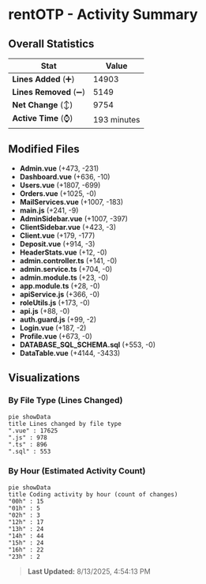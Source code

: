 # rentOTP - Activity Summary 

## Overall Statistics

| Stat                   | Value                                                             |
| ---------------------- | ----------------------------------------------------------------- |
| **Lines Added** (➕)   | 14903                                          |
| **Lines Removed** (➖) | 5149                                        |
| **Net Change** (↕)    | 9754                |
| **Active Time** (⌚)   | 193 minutes |


## Modified Files
- **Admin.vue** (+473, -231)
- **Dashboard.vue** (+636, -10)
- **Users.vue** (+1807, -699)
- **Orders.vue** (+1025, -0)
- **MailServices.vue** (+1007, -183)
- **main.js** (+241, -9)
- **AdminSidebar.vue** (+1007, -397)
- **ClientSidebar.vue** (+423, -3)
- **Client.vue** (+179, -177)
- **Deposit.vue** (+914, -3)
- **HeaderStats.vue** (+12, -0)
- **admin.controller.ts** (+141, -0)
- **admin.service.ts** (+704, -0)
- **admin.module.ts** (+23, -0)
- **app.module.ts** (+28, -0)
- **apiService.js** (+366, -0)
- **roleUtils.js** (+173, -0)
- **api.js** (+88, -0)
- **auth.guard.js** (+99, -2)
- **Login.vue** (+187, -2)
- **Profile.vue** (+673, -0)
- **DATABASE_SQL_SCHEMA.sql** (+553, -0)
- **DataTable.vue** (+4144, -3433)

## Visualizations

### By File Type (Lines Changed)

```mermaid
pie showData
title Lines changed by file type
".vue" : 17625
".js" : 978
".ts" : 896
".sql" : 553
```

### By Hour (Estimated Activity Count)

```mermaid
pie showData
title Coding activity by hour (count of changes)
"00h" : 15
"01h" : 5
"02h" : 3
"12h" : 17
"13h" : 24
"14h" : 44
"15h" : 24
"16h" : 22
"23h" : 2
```


> **Last Updated:** 8/13/2025, 4:54:13 PM